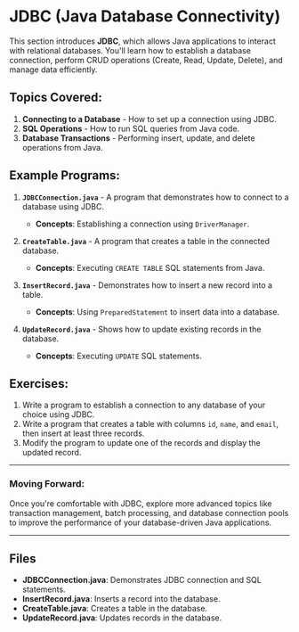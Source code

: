 # JDBC (Java Database Connectivity)

This section introduces **JDBC**, which allows Java applications to interact with relational databases. You'll learn how to establish a database connection, perform CRUD operations (Create, Read, Update, Delete), and manage data efficiently.

## Topics Covered:
1. **Connecting to a Database** - How to set up a connection using JDBC.
2. **SQL Operations** - How to run SQL queries from Java code.
3. **Database Transactions** - Performing insert, update, and delete operations from Java.

## Example Programs:

1. **`JDBCConnection.java`** - A program that demonstrates how to connect to a database using JDBC.
   - **Concepts**: Establishing a connection using `DriverManager`.

2. **`CreateTable.java`** - A program that creates a table in the connected database.
   - **Concepts**: Executing `CREATE TABLE` SQL statements from Java.

3. **`InsertRecord.java`** - Demonstrates how to insert a new record into a table.
   - **Concepts**: Using `PreparedStatement` to insert data into a database.

4. **`UpdateRecord.java`** - Shows how to update existing records in the database.
   - **Concepts**: Executing `UPDATE` SQL statements.

## Exercises:
1. Write a program to establish a connection to any database of your choice using JDBC.
2. Write a program that creates a table with columns `id`, `name`, and `email`, then insert at least three records.
3. Modify the program to update one of the records and display the updated record.

---

### Moving Forward:
Once you're comfortable with JDBC, explore more advanced topics like transaction management, batch processing, and database connection pools to improve the performance of your database-driven Java applications.

---

## Files

- **JDBCConnection.java**: Demonstrates JDBC connection and SQL statements.
- **InsertRecord.java**: Inserts a record into the database.
- **CreateTable.java**: Creates a table in the database.
- **UpdateRecord.java**: Updates records in the database.
